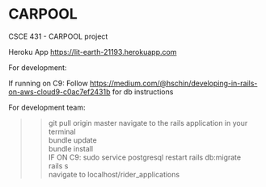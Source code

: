 # CARPOOL
CSCE 431 - CARPOOL project

Heroku App
https://lit-earth-21193.herokuapp.com

For development:

If running on C9:
Follow https://medium.com/@hschin/developing-in-rails-on-aws-cloud9-c0ac7ef2431b for db instructions

  For development team:  
  >>git pull origin master
  navigate to the rails application in your terminal  
  >> bundle update  
  >> bundle install  
  >> IF ON C9: sudo service postgresql restart
  >> rails db:migrate  
  >> rails s  
  navigate to localhost/rider_applications
  

